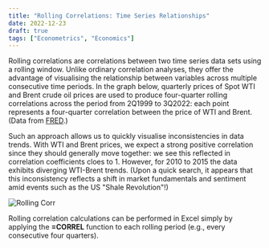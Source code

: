 ```yaml
---
title: "Rolling Correlations: Time Series Relationships"
date: 2022-12-23
draft: true
tags: ["Econometrics", "Economics"]
---
```

Rolling correlations are correlations between two time series data sets using a rolling window. Unlike ordinary correlation analyses, they offer the advantage of visualising the relationship between variables across multiple consecutive time periods. In the graph below, quarterly prices of Spot WTI and Brent crude oil prices are used to produce four-quarter rolling correlations across the period from 2Q1999 to 3Q2022: each point represents a four-quarter correlation between the price of WTI and Brent. (Data from [FRED](https://fred.stlouisfed.org/).)

Such an approach allows us to quickly visualise inconsistencies in data trends. With WTI and Brent prices, we expect a strong positive correlation since they should generally move together: we see this reflected in correlation coefficients cloes to 1. However, for 2010 to 2015 the data exhibits diverging WTI-Brent trends. (Upon a quick search, it appears that this inconsistency reflects a shift in market fundamentals and sentiment amid events such as the US "Shale Revolution"!)

![Rolling Corr](/Rolling.jpg)

Rolling correlation calculations can be performed in Excel simply by applying the **=CORREL** function to each rolling period (e.g., every consecutive four quarters).
